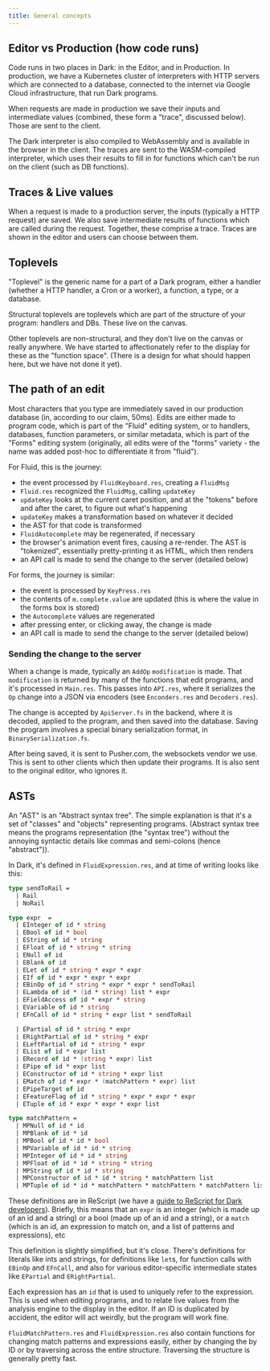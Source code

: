 ```yaml
---
title: General concepts
---
```


## Editor vs Production (how code runs)

Code runs in two places in Dark: in the Editor, and in Production. In
production, we have a Kubernetes cluster of interpreters with HTTP servers which
are connected to a database, connected to the internet via Google Cloud
infrastructure, that run Dark programs.

When requests are made in production we save their inputs and intermediate
values (combined, these form a "trace", discussed below). Those are sent to the
client.

The Dark interpreter is also compiled to WebAssembly and is available in the
browser in the client. The traces are sent to the WASM-compiled interpreter,
which uses their results to fill in for functions which can't be run on the
client (such as DB functions).

## Traces & Live values

When a request is made to a production server, the inputs (typically a HTTP
request) are saved. We also save intermediate results of functions which are
called during the request. Together, these comprise a trace. Traces are shown in
the editor and users can choose between them.

## Toplevels

"Toplevel" is the generic name for a part of a Dark program, either a handler
(whether a HTTP handler, a Cron or a worker), a function, a type, or a database.

Structural toplevels are toplevels which are part of the structure of your
program: handlers and DBs. These live on the canvas.

Other toplevels are non-structural, and they don't live on the canvas or really
anywhere. We have started to affectionately refer to the display for these as
the "function space". (There is a design for what should happen here, but we
have not done it yet).

## The path of an edit

Most characters that you type are immediately saved in our production database
(in, according to our claim, 50ms). Edits are either made to program code, which
is part of the "Fluid" editing system, or to handlers, databases, function
parameters, or similar metadata, which is part of the "Forms" editing system
(originally, all edits were of the "forms" variety - the name was added post-hoc
to differentiate it from "fluid").

For Fluid, this is the journey:

- the event processed by `FluidKeyboard.res`, creating a `FluidMsg`
- `Fluid.res` recognized the `FluidMsg`, calling `updateKey`
- `updateKey` looks at the current caret position, and at the "tokens" before
  and after the caret, to figure out what's happening
- `updateKey` makes a transformation based on whatever it decided
- the AST for that code is transformed
- `FluidAutocomplete` may be regenerated, if necessary
- the browser's animation event fires, causing a re-render. The AST is
  "tokenized", essentially pretty-printing it as HTML, which then renders
- an API call is made to send the change to the server (detailed below)

For forms, the journey is similar:

- the event is processed by `KeyPress.res`
- the contents of `m.complete.value` are updated (this is where the value in the
  forms box is stored)
- the `Autocomplete` values are regenerated
- after pressing enter, or clicking away, the change is made
- an API call is made to send the change to the server (detailed below)

### Sending the change to the server

When a change is made, typically an `AddOp` `modification` is made. That
`modification` is returned by many of the functions that edit programs, and it's
processed in `Main.res`. This passes into `API.res`, where it serializes the
`Op` change into a JSON via encoders (see `Enconders.res` and `Decoders.res`).

The change is accepted by `ApiServer.fs` in the backend, where it is decoded,
applied to the program, and then saved into the database. Saving the program
involves a special binary serialization format, in `BinarySerialization.fs`.

After being saved, it is sent to Pusher.com, the websockets vendor we use. This
is sent to other clients which then update their programs. It is also sent to
the original editor, who ignores it.

## ASTs

An "AST" is an "Abstract syntax tree". The simple explanation is that it's a set
of "classes" and "objects" representing programs. (Abstract syntax tree means
the programs representation (the "syntax tree") without the annoying syntactic
details like commas and semi-colons (hence "abstract")).

In Dark, it's defined in `FluidExpression.res`, and at time of writing looks
like this:

```fsharp
type sendToRail =
  | Rail
  | NoRail

type expr  =
  | EInteger of id * string
  | EBool of id * bool
  | EString of id * string
  | EFloat of id * string * string
  | ENull of id
  | EBlank of id
  | ELet of id * string * expr * expr
  | EIf of id * expr * expr * expr
  | EBinOp of id * string * expr * expr * sendToRail
  | ELambda of id * (id * string) list * expr
  | EFieldAccess of id * expr * string
  | EVariable of id * string
  | EFnCall of id * string * expr list * sendToRail

  | EPartial of id * string * expr
  | ERightPartial of id * string * expr
  | ELeftPartial of id * string * expr
  | EList of id * expr list
  | ERecord of id * (string * expr) list
  | EPipe of id * expr list
  | EConstructor of id * string * expr list
  | EMatch of id * expr * (matchPattern * expr) list
  | EPipeTarget of id
  | EFeatureFlag of id * string * expr * expr * expr
  | ETuple of id * expr * expr * expr list

type matchPattern =
  | MPNull of id * id
  | MPBlank of id * id
  | MPBool of id * id * bool
  | MPVariable of id * id * string
  | MPInteger of id * id * string
  | MPFloat of id * id * string * string
  | MPString of id * id * string
  | MPConstructor of id * id * string * matchPattern list
  | MPTuple of id * id * matchPattern * matchPattern * matchPattern list
```

These definitions are in ReScript (we have a
[guide to ReScript for Dark developers](rescript-and-fsharp-for-dark-developers)).
Briefly, this means that an `expr` is an integer (which is made up of an id and
a string) or a bool (made up of an id and a string), or a `match` (which is an
id, an expression to match on, and a list of patterns and expressions), etc

This definition is slightly simplified, but it's close. There's definitions for
literals like ints and strings, for definitions like `let`s, for function calls
with `EBinOp` and `EFnCall`, and also for various editor-specific intermediate
states like `EPartial` and `ERightPartial`.

Each expression has an `id` that is used to uniquely refer to the expression.
This is used when editing programs, and to relate live values from the analysis
engine to the display in the editor. If an ID is duplicated by accident, the
editor will act weirdly, but the program will work fine.

`FluidMatchPattern.res` and `FluidExpression.res` also contain functions for
changing match patterns and expressions easily, either by changing the by ID or
by traversing across the entire structure. Traversing the structure is generally
pretty fast.
